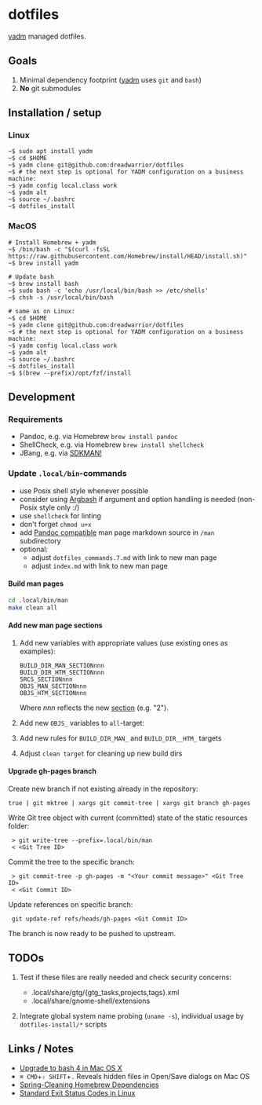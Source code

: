 # dotfiles

[yadm][yadm] managed dotfiles.

## Goals

1. Minimal dependency footprint ([yadm][yadm] uses `git` and `bash`)
2. **No** git submodules

## Installation / setup

### Linux

    ~$ sudo apt install yadm
    ~$ cd $HOME
    ~$ yadm clone git@github.com:dreadwarrior/dotfiles
    ~$ # the next step is optional for YADM configuration on a business machine:
    ~$ yadm config local.class work
    ~$ yadm alt
    ~$ source ~/.bashrc
    ~$ dotfiles_install

### MacOS

    # Install Homebrew + yadm
    ~$ /bin/bash -c "$(curl -fsSL https://raw.githubusercontent.com/Homebrew/install/HEAD/install.sh)"
    ~$ brew install yadm

    # Update bash
    ~$ brew install bash
    ~$ sudo bash -c 'echo /usr/local/bin/bash >> /etc/shells'
    ~$ chsh -s /usr/local/bin/bash

    # same as on Linux:
    ~$ cd $HOME
    ~$ yadm clone git@github.com:dreadwarrior/dotfiles
    ~$ # the next step is optional for YADM configuration on a business machine:
    ~$ yadm config local.class work
    ~$ yadm alt
    ~$ source ~/.bashrc
    ~$ dotfiles_install
    ~$ $(brew --prefix)/opt/fzf/install

## Development

### Requirements

- Pandoc, e.g. via Homebrew `brew install pandoc`
- ShellCheck, e.g. via Homebrew `brew install shellcheck`
- JBang, e.g. via [SDKMAN!](https://sdkman.io/install)

### Update `.local/bin`-commands

- use Posix shell style whenever possible
- consider using [Argbash](https://argbash.io/) if argument and option handling is needed (non-Posix style only :/)
- use `shellcheck` for linting
- don't forget `chmod u+x`
- add [Pandoc compatible](https://pandoc.org/) man page markdown source in `/man` subdirectory
- optional:
  - adjust `dotfiles_commands.7.md` with link to new man page
  - adjust `index.md` with link to new man page

#### Build man pages

```sh
cd .local/bin/man
make clean all
```

#### Add new man page sections

1. Add new variables with appropriate values (use existing ones as examples):

       BUILD_DIR_MAN_SECTIONnnn
       BUILD_DIR_HTM_SECTIONnnn
       SRCS_SECTIONnnn
       OBJS_MAN_SECTIONnnn
       OBJS_HTM_SECTIONnnn

   Where _nnn_ reflects the new [section](https://en.wikipedia.org/wiki/Man_page#Manual_sections) (e.g. "2").

2. Add new `OBJS_` variables to `all`-target:
3. Add new rules for `BUILD_DIR_MAN_` and `BUILD_DIR__HTM_` targets
4. Adjust `clean target` for cleaning up new build dirs

#### Upgrade gh-pages branch

Create new branch if not existing already in the repository:

    true | git mktree | xargs git commit-tree | xargs git branch gh-pages

Write Git tree object with current (committed) state of the static resources
folder:

     > git write-tree --prefix=.local/bin/man
     < <Git Tree ID>

Commit the tree to the specific branch:

     > git commit-tree -p gh-pages -m "<Your commit message>" <Git Tree ID>
     < <Git Commit ID>

Update references on specific branch:

     git update-ref refs/heads/gh-pages <Git Commit ID>

The branch is now ready to be pushed to upstream.

## TODOs

  1. Test if these files are really needed and check security concerns:

     - .local/share/gtg/{gtg_tasks,projects,tags}.xml
     - .local/share/gnome-shell/extensions

  2. Integrate global system name probing (`uname -s`), individual usage by `dotfiles-install/*` scripts

## Links / Notes

  - [Upgrade to bash 4 in Mac OS X](http://clubmate.fi/upgrade-to-bash-4-in-mac-os-x/)
  - `⌘ CMD`+`⇧ SHIFT`+`.` Reveals hidden files in Open/Save dialogs on Mac OS
  - [Spring-Cleaning Homebrew Dependencies](http://patricklenz.co/blog/2012/5/21/spring-cleaning-homebrew-dependencies)
  - [Standard Exit Status Codes in Linux](https://www.baeldung.com/linux/status-codes)


[yadm]: https://github.com/TheLocehiliosan/yadm
